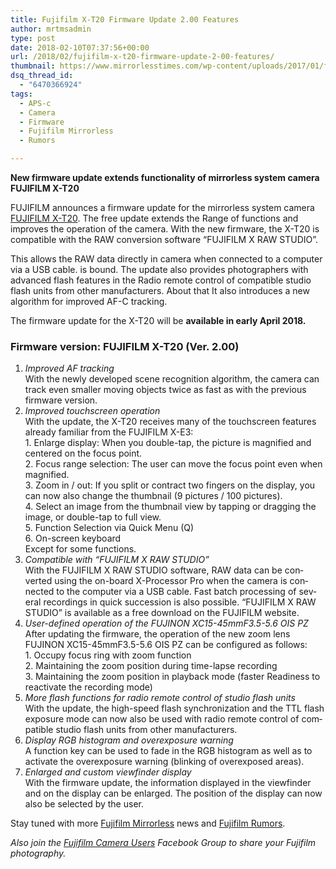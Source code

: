 ```yaml
---
title: Fujifilm X-T20 Firmware Update 2.00 Features
author: mrtmsadmin
type: post
date: 2018-02-10T07:37:56+00:00
url: /2018/02/fujifilm-x-t20-firmware-update-2-00-features/
thumbnail: https://www.mirrorlesstimes.com/wp-content/uploads/2017/01/fujifilm-x-t20-front.jpg
dsq_thread_id:
  - "6470366924"
tags:
  - APS-c
  - Camera
  - Firmware
  - Fujifilm Mirrorless
  - Rumors

---
```

**New firmware update extends functionality of <span class="notranslate">mirrorless system camera FUJIFILM X-T20</span><span class="notranslate"><br /> </span>**

<span class="notranslate">FUJIFILM announces a firmware update for the mirrorless </span><span class="notranslate">system camera <a href="http://amzn.to/2Ejj0qb" target="_blank" rel="noopener">FUJIFILM X-T20</a>.</span> <span class="notranslate">The free update extends the </span>Range of functions and improves the operation of the camera. With the new firmware, the X-T20 is compatible with the RAW conversion <span class="notranslate">software “FUJIFILM X RAW STUDIO”.</span>

<span class="notranslate">This allows the RAW data directly in </span>camera when connected to a computer via a USB cable. <span class="notranslate">is bound.</span> <span class="notranslate">The update also provides photographers with advanced flash features in the </span><span class="notranslate">Radio remote control of compatible studio flash units from other manufacturers.</span> <span class="notranslate">About that </span>It also introduces a new algorithm for improved AF-C tracking.

The firmware update for the X-T20 will be **available in early April 2018.**<!--more-->

### <span class="notranslate"><b>Firmware version: </b></span>**<span class="notranslate">FUJIFILM X-T20</span> (Ver. 2.00)**

  1. <span id="result_box" class="" lang="en" tabindex="-1"><em><span title="Firmware Version: FUJIFILM X-T20 (Ver. 2.00) ">I</span></em><span title="1. Verbesserte AF-Verfolgung "><em>mproved AF tracking</em><br /> </span><span title="Mit dem neu entwickelten Motiverkennungs-Algorithmus kann die Kamera selbst kleinere sich bewegende Objekte doppelt so schnell verfolgen wie mit der vorherigen Firmware-Version. ">With the newly developed scene recognition algorithm, the camera can track even smaller moving objects twice as fast as with the previous firmware version.</span></span>
  2. <span id="result_box" class="" lang="en" tabindex="-1"><span title="2. Verbesserte Touchscreen-Bedienung "><em>Improved touchscreen operation</em><br /> </span><span title="Mit dem Update erhält die X-T20 viele der Touchscreen-Funktionen, die bereits von der FUJIFILM X-E3 bekannt sind: ">With the update, the X-T20 receives many of the touchscreen features already familiar from the FUJIFILM X-E3:<br /> </span><span title="1. Darstellung vergrößern: Bei zweimaligem Tippen wird das Bild vergrößert dargestellt und auf den Fokuspunkt zentriert. ">1. Enlarge display: When you double-tap, the picture is magnified and centered on the focus point.<br /> </span><span title="2. Fokusbereich Auswahl: Der Benutzer kann den Fokus-Punkt auch bei vergrößerter Darstellung verschieben. ">2. Focus range selection: The user can move the focus point even when magnified.</span><span title="Seite 1 von 3   "><br /> </span><span title="3. Hinein-/Herauszoomen: Wenn man zwei Finger auf dem Display aus- einander- bzw. zusammenzieht, kann man nun auch die Miniaturansicht verändern (9 Bilder / 100 Bilder). ">3. Zoom in / out: If you split or contract two fingers on the display, you can now also change the thumbnail (9 pictures / 100 pictures).<br /> </span><span title="4. Auswahl eines Bildes aus der Miniaturansicht über Antippen bzw. Ziehen des Bildes oder mit zweimaligem Tippen zur Vollansicht wechseln. ">4. Select an image from the thumbnail view by tapping or dragging the image, or double-tap to full view.<br /> </span><span title="5. Funktionsauswahl über Schnellmenü (Q) ">5. Function Selection via Quick Menu (Q)<br /> </span><span title="6. Bildschirmtastatur* ">6. On-screen keyboard *<br /> </span><span title="*Ausgenommen für einige Funktionen. ">* Except for some functions.</span></span>
  3. <span id="result_box" class="" lang="en" tabindex="-1"><span title="3. Kompatibel mit „FUJIFILM X RAW STUDIO“ "><em>Compatible with “FUJIFILM X RAW STUDIO”</em><br /> </span><span title="Mit der Software „FUJIFILM X RAW STUDIO“ können RAW-Daten mithilfe des kamerainternen X-Prozessor Pro konvertiert werden, wenn die Kamera über ein USB-Kabel mit dem Computer verbunden ist.">With the FUJIFILM X RAW STUDIO software, RAW data can be converted using the on-board X-Processor Pro when the camera is connected to the computer via a USB cable. </span><span title="Auch eine schnelle Stapelverarbeitung mehrerer Aufnahmen direkt hintereinander ist möglich.">Fast batch processing of several recordings in quick succession is also possible. </span><span title="„FUJIFILM X RAW STUDIO“ ist als kostenloser Download auf der FUJIFILM Website erhältlich. ">“FUJIFILM X RAW STUDIO” is available as a free download on the FUJIFILM website.</span></span>
  4. <span id="result_box" class="" lang="en" tabindex="-1"><span title="4. Benutzerdefinierte Funktionsweise des FUJINON XC15-45mmF3.5-5.6 OIS PZ "><em>User-defined operation of the FUJINON XC15-45mmF3.5-5.6 OIS PZ</em><br /> </span><span title="Nach dem Update der Firmware lässt sich die Funktionsweise des neuen Zoom- objektivs FUJINON XC15-45mmF3.5-5.6 OIS PZ wie folgt konfigurieren: ">After updating the firmware, the operation of the new zoom lens FUJINON XC15-45mmF3.5-5.6 OIS PZ can be configured as follows:<br /> </span><span title="1. Fokusring mit Zoomfunktion belegen ">1. Occupy focus ring with zoom function<br /> </span><span title="2. Beibehalten der Zoomstellung während Zeitraffer-Aufnahme ">2. Maintaining the zoom position during time-lapse recording<br /> </span><span title="3. Beibehalten der Zoomstellung im Wiedergabe-Modus (schnellere ">3. Maintaining the zoom position in playback mode (faster </span><span title="Bereitschaft nach Reaktivierung des Aufnahme-Modus) ">Readiness to reactivate the recording mode)</span></span>
  5. <span id="result_box" class="" lang="en" tabindex="-1"><span title="5. Mehr Blitzfunktionen bei Funkfernsteuerung von Studioblitzgeräten "><em>More flash functions for radio remote control of studio flash units</em><br /> </span><span title="Mit dem Update können die Highspeed-Blitzsynchronisation und der TTL-Blitz- belichtungsmodus jetzt auch bei Funkfernsteuerung kompatibler Studioblitzgeräte anderer Hersteller genutzt werden. ">With the update, the high-speed flash synchronization and the TTL flash exposure mode can now also be used with radio remote control of compatible studio flash units from other manufacturers.</span></span>
  6. <span id="result_box" class="" lang="en" tabindex="-1"><span title="6. Anzeige RGB-Histogramm und Überbelichtungswarnung "><em>Display RGB histogram and overexposure warning</em><br /> </span><span title="Über eine Funktionstaste lassen sich RGB-Histogramm einblenden sowie die Überbelichtungswarnung (Blinken überbelichteter Bereiche) aktivieren. ">A function key can be used to fade in the RGB histogram as well as to activate the overexposure warning (blinking of overexposed areas).</span></span>
  7. <span id="result_box" class="" lang="en" tabindex="-1"><span title="7. Vergrößerte und benutzerdefinierte Sucheranzeige "><em>Enlarged and custom viewfinder display</em><br /> </span><span title="Mit dem Firmware-Update können die im Sucher und auf dem Display eingeblendeten Informationen vergrößert dargestellt werden.">With the firmware update, the information displayed in the viewfinder and on the display can be enlarged. </span><span title="Auch die Position der Anzeige lässt sich jetzt vom Benutzer wählen.">The position of the display can now also be selected by the user.</span></span>

Stay tuned with more [Fujifilm Mirrorless][1] news and <a href="https://www.dailycameranews.com/tag/fujifilm-rumors/" target="_blank" rel="noopener">Fujifilm Rumors</a>.

_Also join the <a class="ext-link" title="" href="https://www.facebook.com/groups/978460185571041/" target="_blank" rel="external nofollow noopener">Fujifilm Camera Users</a> Facebook Group to share your Fujifilm photography._

 [1]: https://www.mirrorlesstimes.com/tags/fujifilm-mirrorless/